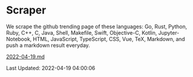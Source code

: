 # Scraper

We scrape the github trending page of these languages: Go, Rust, Python, Ruby, C++, C, Java, Shell, Makefile, Swift, Objective-C, Kotlin, Jupyter-Notebook, HTML, JavaScript, TypeScript, CSS, Vue, TeX, Markdown, and push a markdown result everyday.

[2022-04-19.md](https://github.com/yangwenmai/github-trending-backup/blob/master/2022-04-19.md)

Last Updated: 2022-04-19 04:00:06